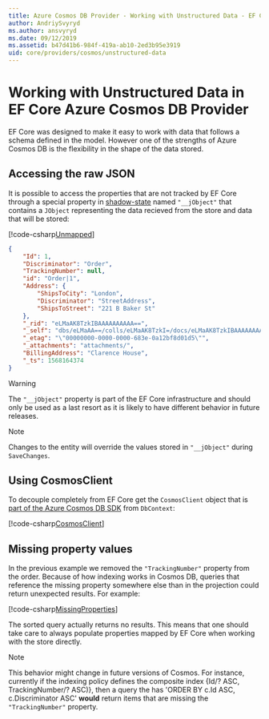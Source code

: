```yaml
---
title: Azure Cosmos DB Provider - Working with Unstructured Data - EF Core
author: AndriySvyryd
ms.author: ansvyryd
ms.date: 09/12/2019
ms.assetid: b47d41b6-984f-419a-ab10-2ed3b95e3919
uid: core/providers/cosmos/unstructured-data
---
```

# Working with Unstructured Data in EF Core Azure Cosmos DB Provider

EF Core was designed to make it easy to work with data that follows a schema defined in the model. However one of the strengths of Azure Cosmos DB is the flexibility in the shape of the data stored.

## Accessing the raw JSON

It is possible to access the properties that are not tracked by EF Core through a special property in [shadow-state](../../modeling/shadow-properties.md) named `"__jObject"` that contains a `JObject` representing the data recieved from the store and data that will be stored:

[!code-csharp[Unmapped](../../../../samples/core/Cosmos/UnstructuredData/Sample.cs?highlight=21-23&name=Unmapped)]

``` json
{
    "Id": 1,
    "Discriminator": "Order",
    "TrackingNumber": null,
    "id": "Order|1",
    "Address": {
        "ShipsToCity": "London",
        "Discriminator": "StreetAddress",
        "ShipsToStreet": "221 B Baker St"
    },
    "_rid": "eLMaAK8TzkIBAAAAAAAAAA==",
    "_self": "dbs/eLMaAA==/colls/eLMaAK8TzkI=/docs/eLMaAK8TzkIBAAAAAAAAAA==/",
    "_etag": "\"00000000-0000-0000-683e-0a12bf8d01d5\"",
    "_attachments": "attachments/",
    "BillingAddress": "Clarence House",
    "_ts": 1568164374
}
```

> [!WARNING]
> The `"__jObject"` property is part of the EF Core infrastructure and should only be used as a last resort as it is likely to have different behavior in future releases.

> [!NOTE]
> Changes to the entity will override the values stored in `"__jObject"` during `SaveChanges`.

## Using CosmosClient

To decouple completely from EF Core get the `CosmosClient` object that is [part of the Azure Cosmos DB SDK](https://docs.microsoft.com/en-us/azure/cosmos-db/sql-api-get-started) from `DbContext`:

[!code-csharp[CosmosClient](../../../../samples/core/Cosmos/UnstructuredData/Sample.cs?highlight=3&name=CosmosClient)]

## Missing property values

In the previous example we removed the `"TrackingNumber"` property from the order. Because of how indexing works in Cosmos DB, queries that reference the missing property somewhere else than in the projection could return unexpected results. For example:

[!code-csharp[MissingProperties](../../../../samples/core/Cosmos/UnstructuredData/Sample.cs?name=MissingProperties)]

The sorted query actually returns no results. This means that one should take care to always populate properties mapped by EF Core when working with the store directly.

> [!NOTE]
> This behavior might change in future versions of Cosmos. For instance, currently if the indexing policy defines the composite index {Id/? ASC, TrackingNumber/? ASC)}, then a query the has 'ORDER BY c.Id ASC, c.Discriminator ASC' __would__ return items that are missing the `"TrackingNumber"` property.
